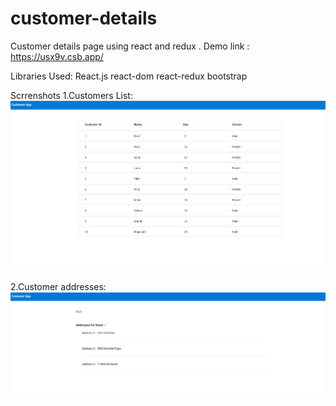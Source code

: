 # customer-details
Customer details page using  react and redux . Demo link : https://usx9v.csb.app/

Libraries Used:
  React.js
  react-dom
  react-redux
  bootstrap

Scrrenshots
1.Customers List:
![Alt text](/customer-list.png?raw=true "Customer list")


2.Customer addresses:
![Alt text](/customers-address.png?raw=true "Customer address")
